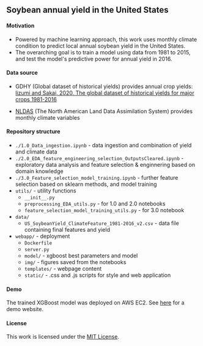 

## Soybean annual yield in the United States 

#### Motivation

- Powered by machine learning approach, this work uses monthly climate condition to predict local annual soybean yield in the United States. 
- The overarching goal is to train a model using data from 1981 to 2015, and test the model's predictive power for annual yield in 2016.

#### Data source 

- GDHY (Global dataset of historical yields) provides annual crop yields: [lizumi and Sakai, 2020, The global dataset of historical yields for major crops 1981-2016](https://www.nature.com/articles/s41597-020-0433-7)

- [NLDAS](https://ldas.gsfc.nasa.gov/nldas) (The North American Land Data Assimilation System) provides monthly climate variables

#### Repository structure

- `./1.0_Data_ingestion.ipynb` - data ingestion and combination of yield and climate data
- `./2.0_EDA_feature_engineering_selection_OutputsCleared.ipynb` - exploratory data analysis and feature selection & enginnering based on domain knowledge
- `./3.0_Feature_selection_model_training.ipynb` - further feature selection based on sklearn methods, and model training
- `utils/` - utility functions
  - `__init__.py`
  - `preprocessing_EDA_utils.py` - for 1.0 and 2.0 notebooks
  - `feature_selection_model_training_utils.py` - for 3.0 notebook
- `data/`
  - `US_SoybeanYield_ClimateFeature_1981-2016_v2.csv` - data file containing final features and yield
- `webapp/` - deployment
  - `Dockerfile`
  - `server.py`
  - `model/` - xgboost best parameters and model
  - `img/` - figures saved from the notebooks
  - `templates/` - webpage content
  - `static/` - .css and .js scripts for style and web application

#### Demo

The trained XGBoost model was deployed on AWS EC2. See [here](http://www.ussoybean-demo.com/) for a demo website. 

#### License

This work is licensed under the [MIT License](https://github.com/wenwenkong/data-science-portfolio/blob/main/LICENSE).

